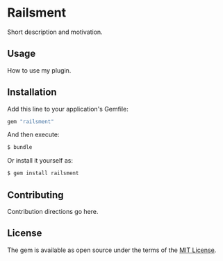 # Railsment
Short description and motivation.

## Usage
How to use my plugin.

## Installation
Add this line to your application's Gemfile:

```ruby
gem "railsment"
```

And then execute:
```bash
$ bundle
```

Or install it yourself as:
```bash
$ gem install railsment
```

## Contributing
Contribution directions go here.

## License
The gem is available as open source under the terms of the [MIT License](https://opensource.org/licenses/MIT).
